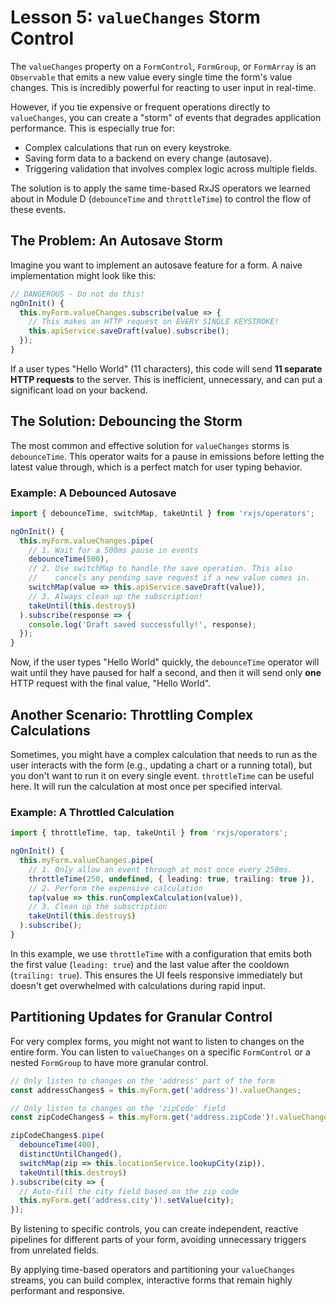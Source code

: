 # Lesson 5: `valueChanges` Storm Control

The `valueChanges` property on a `FormControl`, `FormGroup`, or `FormArray` is an `Observable` that emits a new value every single time the form's value changes. This is incredibly powerful for reacting to user input in real-time.

However, if you tie expensive or frequent operations directly to `valueChanges`, you can create a "storm" of events that degrades application performance. This is especially true for:
-   Complex calculations that run on every keystroke.
-   Saving form data to a backend on every change (autosave).
-   Triggering validation that involves complex logic across multiple fields.

The solution is to apply the same time-based RxJS operators we learned about in Module D (`debounceTime` and `throttleTime`) to control the flow of these events.

## The Problem: An Autosave Storm

Imagine you want to implement an autosave feature for a form. A naive implementation might look like this:

```typescript
// DANGEROUS - Do not do this!
ngOnInit() {
  this.myForm.valueChanges.subscribe(value => {
    // This makes an HTTP request on EVERY SINGLE KEYSTROKE!
    this.apiService.saveDraft(value).subscribe();
  });
}
```
If a user types "Hello World" (11 characters), this code will send **11 separate HTTP requests** to the server. This is inefficient, unnecessary, and can put a significant load on your backend.

## The Solution: Debouncing the Storm

The most common and effective solution for `valueChanges` storms is `debounceTime`. This operator waits for a pause in emissions before letting the latest value through, which is a perfect match for user typing behavior.

### Example: A Debounced Autosave

```typescript
import { debounceTime, switchMap, takeUntil } from 'rxjs/operators';

ngOnInit() {
  this.myForm.valueChanges.pipe(
    // 1. Wait for a 500ms pause in events
    debounceTime(500),
    // 2. Use switchMap to handle the save operation. This also
    //    cancels any pending save request if a new value comes in.
    switchMap(value => this.apiService.saveDraft(value)),
    // 3. Always clean up the subscription!
    takeUntil(this.destroy$)
  ).subscribe(response => {
    console.log('Draft saved successfully!', response);
  });
}
```
Now, if the user types "Hello World" quickly, the `debounceTime` operator will wait until they have paused for half a second, and then it will send only **one** HTTP request with the final value, "Hello World".

## Another Scenario: Throttling Complex Calculations

Sometimes, you might have a complex calculation that needs to run as the user interacts with the form (e.g., updating a chart or a running total), but you don't want to run it on every single event. `throttleTime` can be useful here. It will run the calculation at most once per specified interval.

### Example: A Throttled Calculation

```typescript
import { throttleTime, tap, takeUntil } from 'rxjs/operators';

ngOnInit() {
  this.myForm.valueChanges.pipe(
    // 1. Only allow an event through at most once every 250ms.
    throttleTime(250, undefined, { leading: true, trailing: true }),
    // 2. Perform the expensive calculation
    tap(value => this.runComplexCalculation(value)),
    // 3. Clean up the subscription
    takeUntil(this.destroy$)
  ).subscribe();
}
```
In this example, we use `throttleTime` with a configuration that emits both the first value (`leading: true`) and the last value after the cooldown (`trailing: true`). This ensures the UI feels responsive immediately but doesn't get overwhelmed with calculations during rapid input.

## Partitioning Updates for Granular Control

For very complex forms, you might not want to listen to changes on the entire form. You can listen to `valueChanges` on a specific `FormControl` or a nested `FormGroup` to have more granular control.

```typescript
// Only listen to changes on the 'address' part of the form
const addressChanges$ = this.myForm.get('address')!.valueChanges;

// Only listen to changes on the 'zipCode' field
const zipCodeChanges$ = this.myForm.get('address.zipCode')!.valueChanges;

zipCodeChanges$.pipe(
  debounceTime(400),
  distinctUntilChanged(),
  switchMap(zip => this.locationService.lookupCity(zip)),
  takeUntil(this.destroy$)
).subscribe(city => {
  // Auto-fill the city field based on the zip code
  this.myForm.get('address.city')!.setValue(city);
});
```
By listening to specific controls, you can create independent, reactive pipelines for different parts of your form, avoiding unnecessary triggers from unrelated fields.

By applying time-based operators and partitioning your `valueChanges` streams, you can build complex, interactive forms that remain highly performant and responsive.